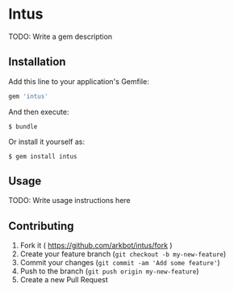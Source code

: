 # Intus

TODO: Write a gem description

## Installation

Add this line to your application's Gemfile:

```ruby
gem 'intus'
```

And then execute:

    $ bundle

Or install it yourself as:

    $ gem install intus

## Usage

TODO: Write usage instructions here

## Contributing

1. Fork it ( https://github.com/arkbot/intus/fork )
2. Create your feature branch (`git checkout -b my-new-feature`)
3. Commit your changes (`git commit -am 'Add some feature'`)
4. Push to the branch (`git push origin my-new-feature`)
5. Create a new Pull Request
